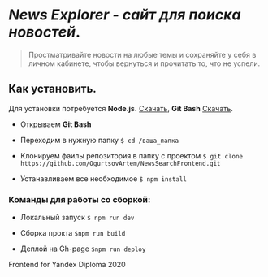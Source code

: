 ***News Explorer - сайт для поиска новостей***.
========================================

>Простматривайте новости на любые темы и сохраняйте у себя в личном кабинете, чтобы вернуться и прочитать то, что не успели.

Как установить.
-----------------------------------

Для установки потребуется **Node.js.** [Скачать](https://nodejs.org/en/download/), **Git Bash** [Скачать](https://git-scm.com/downloads).

* Открываем **Git Bash**
* Переходим в нужную папку
`$ cd /ваша_папка`

* Клонируем фаилы репозитория в папку с проектом
`$ git clone https://github.com/OgurtsovArtem/NewsSearchFrontend.git`

* Устанавливаем все необходимое
`$ npm install` 

### Команды для работы со сборкой: 

* Локальный запуск
`$ npm run dev`

* Сборка прокта 
`$npm run build`

* Деплой на Gh-page
`$npm run deploy`



Frontend for Yandex Diploma 2020
